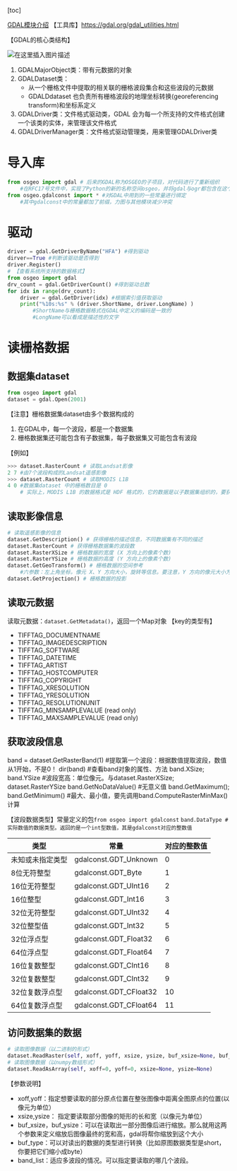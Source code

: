 [toc]

[GDAL模块介绍](https://blog.csdn.net/summer_dew/article/details/86608111#GDAL_47)
【工具库】https://gdal.org/gdal_utilities.html


【GDAL的核心类结构】

![在这里插入图片描述](https://img-blog.csdnimg.cn/20190219110250682.png)

1. GDALMajorObject类：带有元数据的对象
2. GDALDataset类：
	- 从一个栅格文件中提取的相关联的栅格波段集合和这些波段的元数据
	- GDALDdataset 也负责所有栅格波段的地理坐标转换(georeferencing transform)和坐标系定义
3. GDALDriver类：文件格式驱动类，GDAL 会为每一个所支持的文件格式创建一个该类的实体，来管理该文件格式
4. GDALDriverManager类：文件格式驱动管理类，用来管理GDALDriver类

# 导入库
```python
from osgeo import gdal # 后来的GDAL称为OSGEO的子项目，对代码进行了重新组织
	#在RFC17号文件中，实现了Python的新的名称空间osgeo，并将gdal与ogr都包含在这个名称空间之下
from osgeo.gdalconst import * #对GDAL中用到的一些常量进行绑定
	#其中gdalconst中的常量都加了前缀，力图与其他模块减少冲突
```

# 驱动

```python
driver = gdal.GetDriverByName("HFA") #得到驱动
dirver==True #判断该驱动是否得到
driver.Register()
# 【查看系统所支持的数据格式】
from osgeo import gdal
drv_count = gdal.GetDriverCount() #得到驱动总数
for idx in range(drv_count):
	driver = gdal.GetDriver(idx) #根据索引值获取驱动
	print("%10s:%s" % (driver.ShortName, driver.LongName) )
		#ShortName与栅格数据格式在GDAL中定义的编码是一致的
		#LongName可以看成是描述性的文字
```

# 读栅格数据
## 数据集dataset

```python
from osgeo import gdal
dataset = gdal.Open(2001)
```

【注意】栅格数据集dataset由多个数据构成的
1. 在GDAL中，每一个波段，都是一个数据集
2. 栅格数据集还可能包含有子数据集，每子数据集又可能包含有波段

【例如】
```python
>>> dataset.RasterCount # 读取Landsat影像
2 7 #由7个波段构成的Landsat遥感影像
>>> dataset.RasterCount # 读取MODIS L1B
4 0 #数据集dataset 中的栅格数目是 0
	# 实际上，MODIS L1B 的数据格式是 HDF 格式的，它的数据是以子数据集组织的，要获取其相关的数据的信息，需要继续访问其子数据集
```

## 读取影像信息

```python
# 读取遥感影像的信息
dataset.GetDescription() # 获得栅格的描述信息，不同数据集有不同的描述
dataset.RasterCount # 获得栅格数据集的波段数
dataset.RasterXSize # 栅格数据的宽度 (X 方向上的像素个数)
dataset.RasterYSize # 栅格数据的高度 (Y 方向上的像素个数)
dataset.GetGeoTransform() # 栅格数据的空间参考
	#六参数：左上角坐标，像元 X、Y 方向大小，旋转等信息。要注意，Y 方向的像元大小为负值
dataset.GetProjection() # 栅格数据的投影
```

## 读取元数据
读取元数据：`dataset.GetMetadata()`，返回一个Map对象
【key的类型有】

- TIFFTAG_DOCUMENTNAME
- TIFFTAG_IMAGEDESCRIPTION
- TIFFTAG_SOFTWARE
- TIFFTAG_DATETIME
- TIFFTAG_ARTIST
- TIFFTAG_HOSTCOMPUTER
- TIFFTAG_COPYRIGHT
- TIFFTAG_XRESOLUTION
- TIFFTAG_YRESOLUTION
- TIFFTAG_RESOLUTIONUNIT
- TIFFTAG_MINSAMPLEVALUE (read only)
- TIFFTAG_MAXSAMPLEVALUE (read only)

## 获取波段信息
band = dataset.GetRasterBand(1) #提取第一个波段：根据数值提取波段，数值从1开始，不是0！
dir(band) #查看band对象的属性、方法
band.XSize; band.YSize #波段宽高：单位像元。与dataset.RasterXSize; dataset.RasterYSize
band.GetNoDataValue() #无意义值
band.GetMaximum(); band.GetMinimum() #最大、最小值，要先调用band.ComputeRasterMinMax()计算

【波段数据类型】常量定义的包`from osgeo import gdalconst`
`band.DataType #实际数值的数据类型。返回的是一个int型数值，其是gdalconst对应的整数值`

|类型|常量|对应的整数值|
|-|-|-|
|未知或未指定类型 |gdalconst.GDT_Unknown| 0|
|8位无符整型| gdalconst.GDT_Byte |1|
|16位无符整型 |gdalconst.GDT_UInt16| 2|
|16位整型 |gdalconst.GDT_Int16| 3|
|32位无符整型| gdalconst.GDT_UInt32| 4|
|32位整型值 |gdalconst.GDT_Int32 |5|
|32位浮点型 |gdalconst.GDT_Float32| 6|
|64位浮点型 |gdalconst.GDT_Float64| 7|
|16位复数整型 |gdalconst.GDT_CInt16| 8|
|32位复数整型 |gdalconst.GDT_CInt32| 9|
|32位复数浮点型| gdalconst.GDT_CFloat32| 10|
|64位复数浮点型| gdalconst.GDT_CFloat64| 11|

## 访问数据集的数据
```python
# 读取图像数据（以二进制的形式）
dataset.ReadRaster(self, xoff, yoff, xsize, ysize, buf_xsize=None, buf_ysize=None, buf_type=None, band_list=None)
# 读取图像数据（以numpy数组形式）
dataset.ReadAsArray(self, xoff=0, yoff=0, xsize=None, ysize=None) 
```
【参数说明】
- xoff,yoff：指定想要读取的部分原点位置在整张图像中距离全图原点的位置(以像元为单位）
- xsize,ysize： 指定要读取部分图像的矩形的长和宽（以像元为单位）
- buf_xsize，buf_ysize：可以在读取出一部分图像后进行缩放。那么就用这两个参数来定义缩放后图像最终的宽和高，gdal将帮你缩放到这个大小
- buf_type：可以对读出的数据的类型进行转换（比如原图数据类型是short，你要把它们缩小成byte）
- band_list：适应多波段的情况。可以指定要读取的哪几个波段。